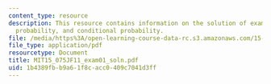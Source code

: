 ```yaml
---
content_type: resource
description: This resource contains information on the solution of exam 1 based on
  probability, and conditional probability.
file: /media/https%3A/open-learning-course-data-rc.s3.amazonaws.com/15-075j-statistical-thinking-and-data-analysis-fall-2011/1b4389fbb9a61f8cacc0409c7041d3ff_MIT15_075JF11_exam01_soln.pdf
file_type: application/pdf
resourcetype: Document
title: MIT15_075JF11_exam01_soln.pdf
uid: 1b4389fb-b9a6-1f8c-acc0-409c7041d3ff
---
```

